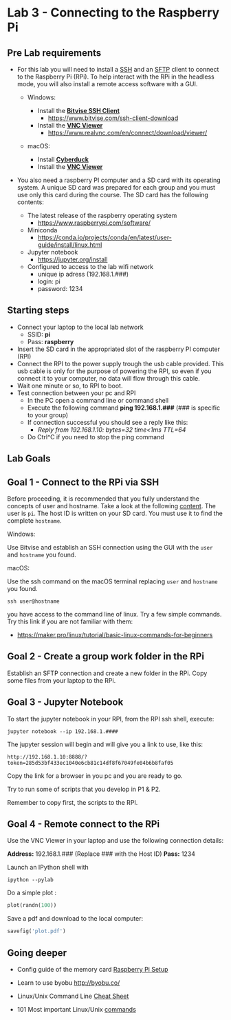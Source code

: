 # Lab 3 - Connecting to the Raspberry Pi

## Pre Lab requirements
* For this lab you will need to install a [SSH](https://en.wikipedia.org/wiki/Secure_Shell_Protocol) and an [SFTP](https://en.wikipedia.org/wiki/SSH_File_Transfer_Protocol) client to connect to the Raspberry Pi (RPi). To help interact with the RPi in the headless mode, you will also install a remote access software with a GUI.

    * Windows:
        * Install the [**Bitvise SSH Client**](https://www.bitvise.com/ssh-client-download)
            * https://www.bitvise.com/ssh-client-download 
        * Install the [**VNC Viewer**](https://www.realvnc.com/pt/connect/download/viewer)
            * https://www.realvnc.com/en/connect/download/viewer/ 

    * macOS:
        * Install [**Cyberduck**](https://cyberduck.io)
        * Install the [**VNC Viewer**](https://www.realvnc.com/pt/connect/download/viewer)

* You also need a raspberry PI computer and a SD card with its operating system. A unique SD card was prepared for each group and you must use only this card during the course. The SD card has the following contents:
    * The latest release of the raspberry operating system 
        * https://www.raspberrypi.com/software/
    * Miniconda
        * https://conda.io/projects/conda/en/latest/user-guide/install/linux.html
    * Jupyter notebook 
        * https://jupyter.org/install 
    * Configured to access to the lab wifi network
        * unique ip adress (192.168.1.###)
        * login: pi
        * password: 1234 

## Starting steps
* Connect your laptop to the local lab network
    * SSID: **pi**
    * Pass: **raspberry**
* Insert the SD card in the appropriated  slot of the raspberry PI computer (RPI) 
* Connect the RPI to the power supply trough the usb cable provided. This usb cable is only for the purpose of powering the RPI, so even if you connect it to your computer, no data will flow through this cable.
* Wait one minute or so, to RPI to boot.
* Test connection between your pc and RPI
    * In the PC open a command line or command shell
    * Execute the following command **ping 192.168.1.###** (### is specific to your group)  
    * If connection successful  you should see a reply like this:
        * *Reply from 192.168.1.10: bytes=32 time<1ms TTL=64*
    * Do Ctrl^C if you need to stop the ping command

## Lab Goals

## Goal 1 - Connect to the RPi via SSH
Before proceeding, it is recommended that you fully understand the concepts of user and hostname. Take a look at the following [content](https://searchnetworking.techtarget.com/definition/host).
The user is `pi`. The host ID is written on your SD card. You must use it to find the complete `hostname`.

Windows:

Use Bitvise and establish an SSH connection using the GUI with the `user` and `hostname` you found.


macOS:

Use the ssh command on the macOS terminal replacing `user` and `hostname` you found.

`
ssh user@hostname
`

you have access to the command line of linux. Try a few simple commands. Try this link if you are not familiar with them:
* https://maker.pro/linux/tutorial/basic-linux-commands-for-beginners

## Goal 2 - Create a group work folder in the RPi 
Establish an SFTP connection and create a new folder in the RPi. Copy some files from your laptop to the RPi.

## Goal 3 - Jupyter Notebook
To start the jupyter notebook in your RPI, from the RPI ssh shell, execute:

`
jupyter notebook --ip 192.168.1.####
`

The jupyter session will begin and will give you a link to use, like this:

`
http://192.168.1.10:8888/?token=285d53bf433ec1040e6cb81c14df8f67049fe04b6b8faf05
`

Copy the link for a browser in you pc and you are ready to go.

Try to run some of scripts that you develop in P1 & P2.

Remember to copy first, the scripts to the RPI.

## Goal 4 - Remote connect to the RPi

Use the VNC Viewer in your laptop and use the following connection details:

**Address:** 192.168.1.### (Replace ### with the Host ID)
**Pass:** 1234

Launch an IPython shell with

`
ipython --pylab
`

Do a simple plot :

```python
plot(randn(100))
```


Save a pdf and download to the local computer:  

```python
savefig('plot.pdf')
```


## Going deeper
* Config guide of the memory card [Raspberry Pi Setup](oldlabs/lab5.1-setting-up-raspberry-pi.md)

* Learn to use byobu http://byobu.co/

* Linux/Unix Command Line [Cheat Sheet](https://sites.tufts.edu/cbi/files/2013/01/linux_cheat_sheet.pdf)

* 101 Most important Linux/Unix [commands](https://dev.to/awwsmm/101-bash-commands-and-tips-for-beginners-to-experts-30je)
